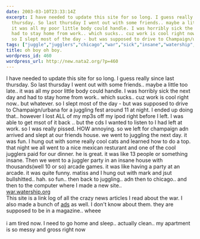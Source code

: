 ```yaml
---
date: 2003-03-10T23:33:14Z
excerpt: I have needed to update this site for so long. I guess really since last
  thursday. So last thursday I went out with some friends.. maybe a little too late..
  it was all my poor little body could handle. I was horribly sick the next day and
  had to stay home from work.. which sucks.. cuz work is cool right now.. but whatever.
  so I slept most of the day - but was supposed to drive to Champaign/urbana...
tags: ["juggle","jugglers","chicago","war","sick","insane","watership","juggling","games","matiss","ipod"]
title: oh boy oh boy.
wordpress_id: 460
wordpress_url: http://new.nata2.org/?p=460
---
```


I have needed to update this site for so long. I guess really since last thursday. So last thursday I went out with some friends.. maybe a little too late.. it was all my poor little body could handle. I was horribly sick the next day and had to stay home from work.. which sucks.. cuz work is cool right now.. but whatever. so I slept most of the day - but was supposed to drive to Champaign/urbana for a juggling fest around 11 at night. I ended up doing that.. however I lost ALL of my mp3s off my ipod right before I left. I was able to get msot of it back .. but the cds I wanted to listen to I had left at work. so I was really pissed. HOW annoying. so we left for champaign adn arrived and slept at our friends house. we went to juggling the next day. it was fun. I hung out with some really cool cats and learned how to do a top. that night we all went to a nice mexican resturant and one of the cool jugglers paid for our dinner. he is great. it was like 13 people or something insane. Then we went to a juggler party in an insane house with thousands(well 10 or so) arcade games. it was like having a party at an arcade. it was quite funny. matiss and I hung out with mark and jsut bullshitted.. hah. so fun.. then back to juggling.. adn then to chicago.. and then to the computer where I made a new site.. <br/><a href="http://war.watership.org/">war.watership.org</a><br/>This site is a link log of all the crazy news articles I read about the war. I also made a bunch of <a href="http://www.dopeman.org/ads/">ads</a> as well. I don't know about them. they are supposed to be in a magazine.. wheee<br/><br/>i am tired now. I need to go home and sleep.. actually clean.. my apartment is so messy and gross right now
